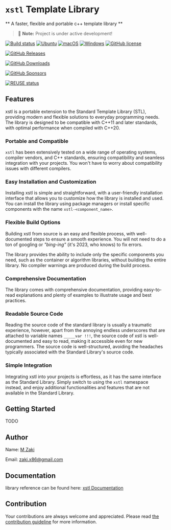 # `xstl` Template Library

** A faster, flexible and portable c++ template library ** 

> :memo: **Note:** Project is under active development!

[![Build status](https://ci.appveyor.com/api/projects/status/kdl2xnqyxdcrou5l?svg=true)](https://ci.appveyor.com/project/zaki-x86/cxx-project-template)
[![Ubuntu](https://github.com/zaki-x86/cxx_project_template/workflows/Ubuntu/badge.svg)](https://github.com/nlohmann/json/actions?query=workflow%3AUbuntu)
[![macOS](https://github.com/zaki-x86/cxx_project_template/workflows/macOS/badge.svg)](https://github.com/nlohmann/json/actions?query=workflow%3AmacOS)
[![Windows](https://github.com/zaki-x86/cxx_project_template/workflows/Windows/badge.svg)](https://github.com/nlohmann/json/actions?query=workflow%3AWindows)
[![GitHub license](https://img.shields.io/badge/license-MIT-blue.svg)](https://raw.githubusercontent.com/zaki-x86/core-container/main/LICENSE.MIT)

[![GitHub Releases](https://img.shields.io/github/release/zaki-x86/xstl.svg)](https://github.com/zaki-x86/xstl/releases)

[![GitHub Downloads](https://img.shields.io/github/downloads/zaki-x86/xstl/total)](https://github.com/zaki-x86/xstl/releases)

[![GitHub Sponsors](https://img.shields.io/badge/GitHub-Sponsors-ff69b4)](https://github.com/sponsors/zaki-x86)

[![REUSE status](https://api.reuse.software/badge/github.com/zaki-x86/xstl)](https://api.reuse.software/info/github.com/zaki-x86/xstl)

## Features

xstl is a portable extension to the Standard Template Library (STL), providing modern and flexible solutions to everyday programming needs. The library is designed to be compatible with C++11 and later standards, with optimal performance when compiled with C++20.

### Portable and Compatible

`xstl` has been extensively tested on a wide range of operating systems, compiler vendors, and C++ standards, ensuring compatibility and seamless integration with your projects. You won't have to worry about compatibility issues with different compilers.

### Easy Installation and Customization

Installing xstl is simple and straightforward, with a user-friendly installation interface that allows you to customize how the library is installed and used. You can install the library using package managers or install specific components with the name `xstl-<component_name>`.

### Flexible Build Options

Building xstl from source is an easy and flexible process, with well-documented steps to ensure a smooth experience. You will not need to do a ton of googling or *"bing-ing"* (it's 2023, who knows) to fix errors.

The library provides the ability to include only the specific components you need, such as the container or algorithm libraries, without building the entire library. No compiler warnings are produced during the build process.

### Comprehensive Documentation

The library comes with comprehensive documentation, providing easy-to-read explanations and plenty of examples to illustrate usage and best practices.

### Readable Source Code

Reading the source code of the standard library is usually a traumatic experience, however, apart from the annoying endless underscores that are attached to variable names `_____var !!!`, the source code of xstl is well-documented and easy to read, making it accessible even for new programmers. The source code is well-structured, avoiding the headaches typically associated with the Standard Library's source code.

### Simple Integration

Integrating xstl into your projects is effortless, as it has the same interface as the Standard Library. Simply switch to using the `xstl` namespace instead, and enjoy additional functionalities and features that are not available in the Standard Library.

## Getting Started

TODO

## Author

Name: [M Zaki]()

Email: zaki.x86@gmail.com

## Documentation

library reference can be found here: [xstl Documentation]()

## Contribution

Your contributions are always welcome and appreciated.
Please read [the contribution guideline]() for more information.
